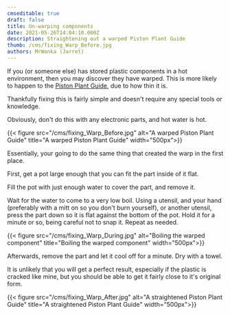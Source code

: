 ```yaml
---
cmseditable: true
draft: false
title: Un-warping components
date: 2021-05-26T14:04:10.000Z
description: Straightening out a warped Piston Plant Guide
thumb: /cms/fixing_Warp_Before.jpg
authors: MrWonka (Jarret)
---
```

If you (or someone else) has stored plastic components in a hot environment, then you may discover they have warped. This is more likely to happen to the [Piston Plant Guide](https://roklink.net/part/piston-plant-guide), due to how thin it is. 

Thankfully fixing this is fairly simple and doesn't require any special tools or knowledge.

Obviously, don't do this with any electronic parts, and hot water is hot.

{{< figure src="/cms/fixing_Warp_Before.jpg" alt="A warped Piston Plant Guide" title="A warped Piston Plant Guide" width="500px">}}

Essentially, your going to do the same thing that created the warp in the first place. 

First, get a pot large enough that you can fit the part inside of it flat.

Fill the pot with just enough water to cover the part, and remove it. 

Wait for the water to come to a very low boil. Using a utensil, and your hand (preferably with a mitt on so you don't burn yourself), or another utensil, press the part down so it is flat against the bottom of the pot. Hold it for a minute or so, being careful not to snap it. Repeat as needed.

{{< figure src="/cms/fixing_Warp_During.jpg" alt="Boiling the warped component" title="Boiling the warped component" width="500px">}}

Afterwards, remove the part and let it cool off for a minute. Dry with a towel. 

It is unlikely that you will get a perfect result, especially if the plastic is cracked like mine, but you should be able to get it fairly close to it's original form. 

{{< figure src="/cms/fixing_Warp_After.jpg" alt="A straightened Piston Plant Guide" title="A straightened Piston Plant Guide" width="500px">}}